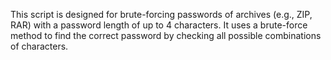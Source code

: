 This script is designed for brute-forcing passwords of archives (e.g., ZIP, RAR) with a password length of up to 4 characters. It uses a brute-force method to find the correct password by checking all possible combinations of characters.

